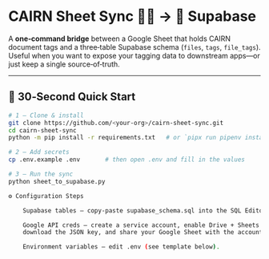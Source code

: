 # CAIRN Sheet Sync 🔗📄 → 🐘 Supabase

A **one‑command bridge** between a Google Sheet that holds CAIRN document tags and a
three‑table Supabase schema (`files`, `tags`, `file_tags`).  
Useful when you want to expose your tagging data to downstream apps—or just keep a
single source‑of‑truth.

---

## 🚀 30‑Second Quick Start

```bash
# 1 – Clone & install
git clone https://github.com/<your‑org>/cairn‑sheet‑sync.git
cd cairn‑sheet‑sync
python -m pip install -r requirements.txt   # or `pipx run pipenv install`

# 2 – Add secrets
cp .env.example .env       # then open .env and fill in the values

# 3 – Run the sync
python sheet_to_supabase.py

⚙️ Configuration Steps

    Supabase tables – copy‑paste supabase_schema.sql into the SQL Editor and run.

    Google API creds – create a service account, enable Drive + Sheets APIs,
    download the JSON key, and share your Google Sheet with the account’s e‑mail.

    Environment variables – edit .env (see template below).
